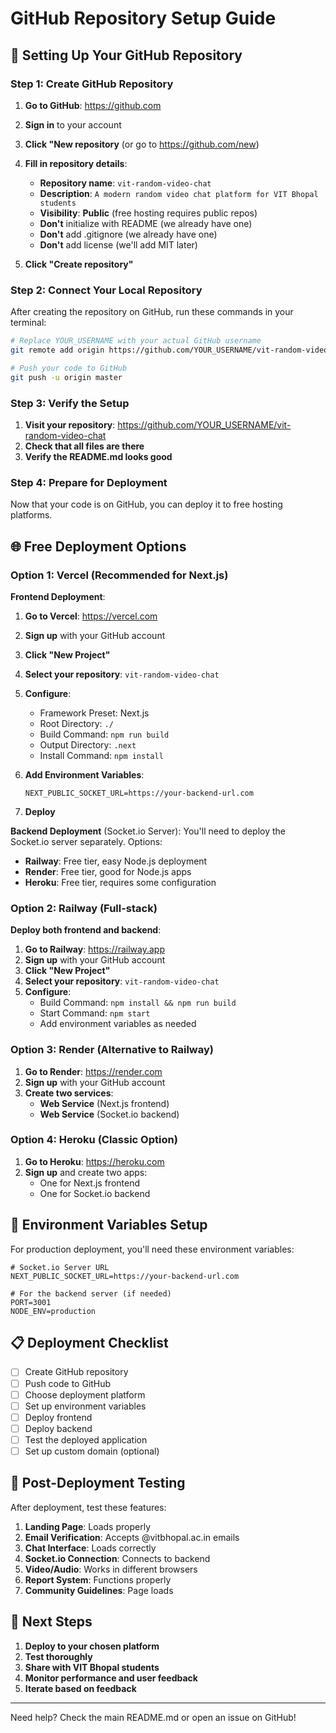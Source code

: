# GitHub Repository Setup Guide

## 🚀 Setting Up Your GitHub Repository

### Step 1: Create GitHub Repository

1. **Go to GitHub**: https://github.com
2. **Sign in** to your account
3. **Click "New repository** (or go to https://github.com/new)
4. **Fill in repository details**:
   - **Repository name**: `vit-random-video-chat`
   - **Description**: `A modern random video chat platform for VIT Bhopal students`
   - **Visibility**: **Public** (free hosting requires public repos)
   - **Don't** initialize with README (we already have one)
   - **Don't** add .gitignore (we already have one)
   - **Don't** add license (we'll add MIT later)

5. **Click "Create repository"**

### Step 2: Connect Your Local Repository

After creating the repository on GitHub, run these commands in your terminal:

```bash
# Replace YOUR_USERNAME with your actual GitHub username
git remote add origin https://github.com/YOUR_USERNAME/vit-random-video-chat.git

# Push your code to GitHub
git push -u origin master
```

### Step 3: Verify the Setup

1. **Visit your repository**: https://github.com/YOUR_USERNAME/vit-random-video-chat
2. **Check that all files are there**
3. **Verify the README.md looks good**

### Step 4: Prepare for Deployment

Now that your code is on GitHub, you can deploy it to free hosting platforms.

## 🌐 Free Deployment Options

### Option 1: Vercel (Recommended for Next.js)

**Frontend Deployment**:
1. **Go to Vercel**: https://vercel.com
2. **Sign up** with your GitHub account
3. **Click "New Project"**
4. **Select your repository**: `vit-random-video-chat`
5. **Configure**:
   - Framework Preset: Next.js
   - Root Directory: `./`
   - Build Command: `npm run build`
   - Output Directory: `.next`
   - Install Command: `npm install`

6. **Add Environment Variables**:
   ```
   NEXT_PUBLIC_SOCKET_URL=https://your-backend-url.com
   ```

7. **Deploy**

**Backend Deployment** (Socket.io Server):
You'll need to deploy the Socket.io server separately. Options:
- **Railway**: Free tier, easy Node.js deployment
- **Render**: Free tier, good for Node.js apps
- **Heroku**: Free tier, requires some configuration

### Option 2: Railway (Full-stack)

**Deploy both frontend and backend**:

1. **Go to Railway**: https://railway.app
2. **Sign up** with your GitHub account
3. **Click "New Project"**
4. **Select your repository**: `vit-random-video-chat`
5. **Configure**:
   - Build Command: `npm install && npm run build`
   - Start Command: `npm start`
   - Add environment variables as needed

### Option 3: Render (Alternative to Railway)

1. **Go to Render**: https://render.com
2. **Sign up** with your GitHub account
3. **Create two services**:
   - **Web Service** (Next.js frontend)
   - **Web Service** (Socket.io backend)

### Option 4: Heroku (Classic Option)

1. **Go to Heroku**: https://heroku.com
2. **Sign up** and create two apps:
   - One for Next.js frontend
   - One for Socket.io backend

## 🔧 Environment Variables Setup

For production deployment, you'll need these environment variables:

```env
# Socket.io Server URL
NEXT_PUBLIC_SOCKET_URL=https://your-backend-url.com

# For the backend server (if needed)
PORT=3001
NODE_ENV=production
```

## 📋 Deployment Checklist

- [ ] Create GitHub repository
- [ ] Push code to GitHub
- [ ] Choose deployment platform
- [ ] Set up environment variables
- [ ] Deploy frontend
- [ ] Deploy backend
- [ ] Test the deployed application
- [ ] Set up custom domain (optional)

## 🎯 Post-Deployment Testing

After deployment, test these features:

1. **Landing Page**: Loads properly
2. **Email Verification**: Accepts @vitbhopal.ac.in emails
3. **Chat Interface**: Loads correctly
4. **Socket.io Connection**: Connects to backend
5. **Video/Audio**: Works in different browsers
6. **Report System**: Functions properly
7. **Community Guidelines**: Page loads

## 🚀 Next Steps

1. **Deploy to your chosen platform**
2. **Test thoroughly**
3. **Share with VIT Bhopal students**
4. **Monitor performance and user feedback**
5. **Iterate based on feedback**

---

Need help? Check the main README.md or open an issue on GitHub!